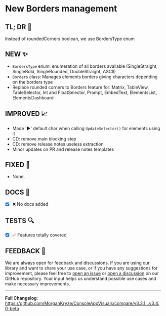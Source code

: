 # New Borders management

## TL; DR 🎯

Instead of roundedCorners boolean, we use BordersType enum

## NEW ✨

- `BordersType` enum: enumeration of all borders available (SingleStraight, SingleBold, SingleRounded, DoubleStraight, ASCII)
- `Borders` class: Manages elements borders giving characters depending on the borders type
- Replace rounded corners to Borders feature for: Matrix, TableView, TableSelector, Int and FloatSelector, Prompt, EmbedText, ElementsList, ElementsDashboard

## IMPROVED 📈

- Made '▶' default char when calling `UpdateSelector()` for elements using it
- CD: remove main blocking step
- CD: remove release notes useless extraction
- Minor updates on PR and release notes templates

## FIXED 🐛

- None.

## DOCS 📜

- [x] ❌ No docs added

## TESTS 🔍

- [x] ✅ Features totally covered

## FEEDBACK 📃

We are always open for feedback and discussions. If you are using our library and want to share your use case, or if you have any suggestions for improvement, please feel free to [open an issue](https://github.com/MorganKryze/ConsoleAppVisuals/issues) or [open a discussion](https://github.com/MorganKryze/ConsoleAppVisuals/discussions) on our GitHub repository. Your input helps us understand possible use cases and make necessary improvements.

---

**Full Changelog**: https://github.com/MorganKryze/ConsoleAppVisuals/compare/v3.3.1...v3.4.0-beta